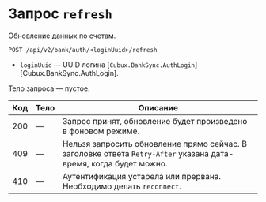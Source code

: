 Запрос `refresh`
================

Обновление данных по счетам.

```
POST /api/v2/bank/auth/<loginUuid>/refresh
```

*   `loginUuid` — UUID логина
    [`Cubux.BankSync.AuthLogin`][Cubux.BankSync.AuthLogin].

Тело запроса — пустое.

Код | Тело | Описание
--- | ---- | --------
200 | —    | Запрос принят, обновление будет произведено в фоновом режиме.
409 | —    | Нельзя запросить обновление прямо сейчас. В заголовке ответа `Retry-After` указана дата-время, когда будет можно.
410 | —    | Аутентификация устарела или прервана. Необходимо делать `reconnect`.
